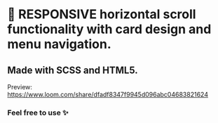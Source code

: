 # 📱 RESPONSIVE horizontal scroll functionality with card design and menu navigation.
## Made with SCSS and HTML5. 
Preview: 
https://www.loom.com/share/dfadf8347f9945d096abc04683821624
### Feel free to use ✨


